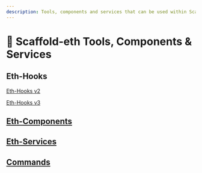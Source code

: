 ```yaml
---
description: Tools, components and services that can be used within Scaffold-Eth 🏗
---
```


# 🧰 Scaffold-eth Tools, Components & Services

## Eth-Hooks

[Eth-Hooks v2](https://app.gitbook.com/s/8VVpAokDu5XqCc4SY279/)

[Eth-Hooks v3](https://docs.scaffoldeth.io/scaffold-eth-libraries/v/eth-hooks-v3-beta/)

## [Eth-Components](eth-components.md)

## [Eth-Services](eth-services.md)

## [Commands](scaffold-eth-commands.md)

